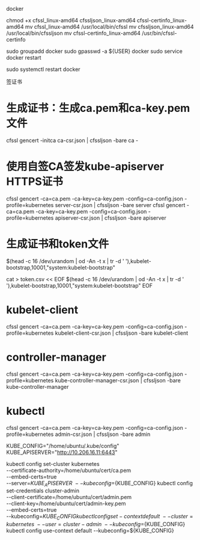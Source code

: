 

docker

chmod +x cfssl_linux-amd64 cfssljson_linux-amd64 cfssl-certinfo_linux-amd64
mv cfssl_linux-amd64 /usr/local/bin/cfssl
mv cfssljson_linux-amd64 /usr/local/bin/cfssljson
mv cfssl-certinfo_linux-amd64 /usr/bin/cfssl-certinfo

sudo groupadd docker
sudo gpasswd -a ${USER} docker
sudo service docker restart

sudo systemctl restart docker

签证书




# 生成证书：生成ca.pem和ca-key.pem文件
cfssl gencert -initca ca-csr.json | cfssljson -bare ca -

# 使用自签CA签发kube-apiserver HTTPS证书
cfssl gencert -ca=ca.pem -ca-key=ca-key.pem -config=ca-config.json -profile=kubernetes server-csr.json | cfssljson -bare server
cfssl gencert -ca=ca.pem -ca-key=ca-key.pem -config=ca-config.json -profile=kubernetes apiserver-csr.json | cfssljson -bare apiserver

# 生成证书和token文件
$(head -c 16 /dev/urandom | od -An -t x | tr -d ' '),kubelet-bootstrap,10001,"system:kubelet-bootstrap"

cat > token.csv << EOF
$(head -c 16 /dev/urandom | od -An -t x | tr -d ' '),kubelet-bootstrap,10001,"system:kubelet-bootstrap"
EOF

# kubelet-client
cfssl gencert -ca=ca.pem -ca-key=ca-key.pem -config=ca-config.json -profile=kubernetes kubelet-client-csr.json | cfssljson -bare kubelet-client


# controller-manager
cfssl gencert -ca=ca.pem -ca-key=ca-key.pem -config=ca-config.json -profile=kubernetes kube-controller-manager-csr.json | cfssljson -bare kube-controller-manager


# kubectl

cfssl gencert -ca=ca.pem -ca-key=ca-key.pem -config=ca-config.json -profile=kubernetes admin-csr.json | cfssljson -bare admin

KUBE_CONFIG="/home/ubuntu/.kube/config"
KUBE_APISERVER="http://10.206.16.11:6443"

kubectl config set-cluster kubernetes \
  --certificate-authority=/home/ubuntu/cert/ca.pem \
  --embed-certs=true \
  --server=${KUBE_APISERVER} \
  --kubeconfig=${KUBE_CONFIG}
kubectl config set-credentials cluster-admin \
  --client-certificate=/home/ubuntu/cert/admin.pem \
  --client-key=/home/ubuntu/cert/admin-key.pem \
  --embed-certs=true \
  --kubeconfig=${KUBE_CONFIG}
kubectl config set-context default \
  --cluster=kubernetes \
  --user=cluster-admin \
  --kubeconfig=${KUBE_CONFIG}
kubectl config use-context default --kubeconfig=${KUBE_CONFIG}